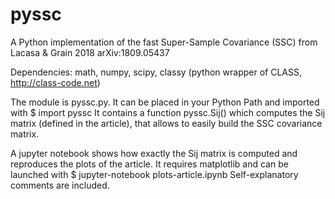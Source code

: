 # pyssc
A Python implementation of the fast Super-Sample Covariance (SSC) from Lacasa & Grain 2018 arXiv:1809.05437

Dependencies: math, numpy, scipy, classy (python wrapper of CLASS, http://class-code.net)

The module is pyssc.py.
It can be placed in your Python Path and imported with
$ import pyssc
It contains a function pyssc.Sij() which computes the Sij matrix (defined in the article), that allows to easily build the SSC covariance matrix.

A jupyter notebook shows how exactly the Sij matrix is computed and reproduces the plots of the article. It requires matplotlib and can be launched with 
$ jupyter-notebook plots-article.ipynb
Self-explanatory comments are included.
